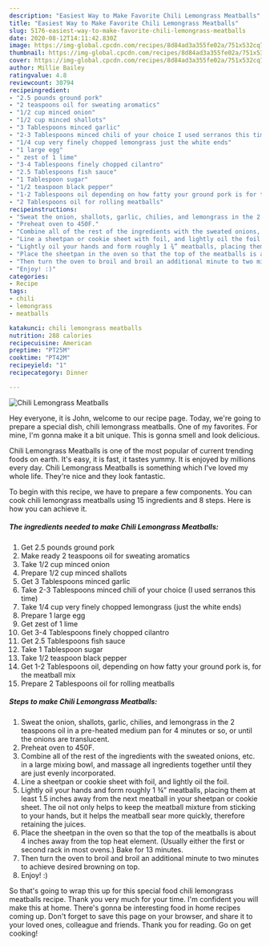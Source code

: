 ```yaml
---
description: "Easiest Way to Make Favorite Chili Lemongrass Meatballs"
title: "Easiest Way to Make Favorite Chili Lemongrass Meatballs"
slug: 5176-easiest-way-to-make-favorite-chili-lemongrass-meatballs
date: 2020-08-12T14:11:42.830Z
image: https://img-global.cpcdn.com/recipes/8d84ad3a355fe02a/751x532cq70/chili-lemongrass-meatballs-recipe-main-photo.jpg
thumbnail: https://img-global.cpcdn.com/recipes/8d84ad3a355fe02a/751x532cq70/chili-lemongrass-meatballs-recipe-main-photo.jpg
cover: https://img-global.cpcdn.com/recipes/8d84ad3a355fe02a/751x532cq70/chili-lemongrass-meatballs-recipe-main-photo.jpg
author: Millie Bailey
ratingvalue: 4.8
reviewcount: 30794
recipeingredient:
- "2.5 pounds ground pork"
- "2 teaspoons oil for sweating aromatics"
- "1/2 cup minced onion"
- "1/2 cup minced shallots"
- "3 Tablespoons minced garlic"
- "2-3 Tablespoons minced chili of your choice I used serranos this time"
- "1/4 cup very finely chopped lemongrass just the white ends"
- "1 large egg"
- " zest of 1 lime"
- "3-4 Tablespoons finely chopped cilantro"
- "2.5 Tablespoons fish sauce"
- "1 Tablespoon sugar"
- "1/2 teaspoon black pepper"
- "1-2 Tablespoons oil depending on how fatty your ground pork is for the meatball mix"
- "2 Tablespoons oil for rolling meatballs"
recipeinstructions:
- "Sweat the onion, shallots, garlic, chilies, and lemongrass in the 2 teaspoons oil in a pre-heated medium pan for 4 minutes or so, or until the onions are translucent."
- "Preheat oven to 450F."
- "Combine all of the rest of the ingredients with the sweated onions, etc. in a large mixing bowl, and massage all ingredients together until they are just evenly incorporated."
- "Line a sheetpan or cookie sheet with foil, and lightly oil the foil."
- "Lightly oil your hands and form roughly 1 ¾” meatballs, placing them at least 1.5 inches away from the next meatball in your sheetpan or cookie sheet. The oil not only helps to keep the meatball mixture from sticking to your hands, but it helps the meatball sear more quickly, therefore retaining the juices."
- "Place the sheetpan in the oven so that the top of the meatballs is about 4 inches away from the top heat element. (Usually either the first or second rack in most ovens.) Bake for 13 minutes."
- "Then turn the oven to broil and broil an additional minute to two minutes to achieve desired browning on top."
- "Enjoy! :)"
categories:
- Recipe
tags:
- chili
- lemongrass
- meatballs

katakunci: chili lemongrass meatballs 
nutrition: 288 calories
recipecuisine: American
preptime: "PT25M"
cooktime: "PT42M"
recipeyield: "1"
recipecategory: Dinner

---
```



![Chili Lemongrass Meatballs](https://img-global.cpcdn.com/recipes/8d84ad3a355fe02a/751x532cq70/chili-lemongrass-meatballs-recipe-main-photo.jpg)

Hey everyone, it is John, welcome to our recipe page. Today, we're going to prepare a special dish, chili lemongrass meatballs. One of my favorites. For mine, I'm gonna make it a bit unique. This is gonna smell and look delicious.



Chili Lemongrass Meatballs is one of the most popular of current trending foods on earth. It's easy, it is fast, it tastes yummy. It is enjoyed by millions every day. Chili Lemongrass Meatballs is something which I've loved my whole life. They're nice and they look fantastic.


To begin with this recipe, we have to prepare a few components. You can cook chili lemongrass meatballs using 15 ingredients and 8 steps. Here is how you can achieve it.

<!--inarticleads1-->

##### The ingredients needed to make Chili Lemongrass Meatballs:

1. Get 2.5 pounds ground pork
1. Make ready 2 teaspoons oil for sweating aromatics
1. Take 1/2 cup minced onion
1. Prepare 1/2 cup minced shallots
1. Get 3 Tablespoons minced garlic
1. Take 2-3 Tablespoons minced chili of your choice (I used serranos this time)
1. Take 1/4 cup very finely chopped lemongrass (just the white ends)
1. Prepare 1 large egg
1. Get  zest of 1 lime
1. Get 3-4 Tablespoons finely chopped cilantro
1. Get 2.5 Tablespoons fish sauce
1. Take 1 Tablespoon sugar
1. Take 1/2 teaspoon black pepper
1. Get 1-2 Tablespoons oil, depending on how fatty your ground pork is, for the meatball mix
1. Prepare 2 Tablespoons oil for rolling meatballs




<!--inarticleads2-->

##### Steps to make Chili Lemongrass Meatballs:

1. Sweat the onion, shallots, garlic, chilies, and lemongrass in the 2 teaspoons oil in a pre-heated medium pan for 4 minutes or so, or until the onions are translucent.
1. Preheat oven to 450F.
1. Combine all of the rest of the ingredients with the sweated onions, etc. in a large mixing bowl, and massage all ingredients together until they are just evenly incorporated.
1. Line a sheetpan or cookie sheet with foil, and lightly oil the foil.
1. Lightly oil your hands and form roughly 1 ¾” meatballs, placing them at least 1.5 inches away from the next meatball in your sheetpan or cookie sheet. The oil not only helps to keep the meatball mixture from sticking to your hands, but it helps the meatball sear more quickly, therefore retaining the juices.
1. Place the sheetpan in the oven so that the top of the meatballs is about 4 inches away from the top heat element. (Usually either the first or second rack in most ovens.) Bake for 13 minutes.
1. Then turn the oven to broil and broil an additional minute to two minutes to achieve desired browning on top.
1. Enjoy! :)




So that's going to wrap this up for this special food chili lemongrass meatballs recipe. Thank you very much for your time. I'm confident you will make this at home. There's gonna be interesting food in home recipes coming up. Don't forget to save this page on your browser, and share it to your loved ones, colleague and friends. Thank you for reading. Go on get cooking!
